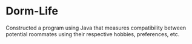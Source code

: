 # Dorm-Life
Constructed a program using Java that measures compatibility between potential roommates using their respective hobbies, preferences, etc.

